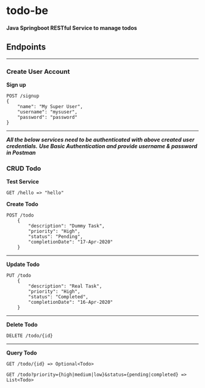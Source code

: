 # todo-be
#### Java Springboot RESTful Service to manage todos


## Endpoints
---

### Create User Account

**Sign up**
```
POST /signup
{
	"name": "My Super User",
	"username": "mysuser",
	"password": "password"
}
```
---
**_All the below services need to be authenticated with above created user credentials._**
**_Use Basic Authentication and provide username & password in Postman_**

### CRUD Todo

**Test Service**
```
GET /hello => "hello"
```

**Create Todo**
```
POST /todo
    {   
        "description": "Dummy Task",
        "priority": "High",
        "status": "Pending",
        "completionDate": "17-Apr-2020"
    }
 ```

---
**Update Todo**
```
PUT /todo
    {
        "description": "Real Task",
        "priority": "High",
        "status": "Completed",
        "completionDate": "16-Apr-2020"
    }
 ```
 ---
 
 **Delete Todo**
 ```
 DELETE /todo/{id}

 ```
 
 ---
 
 **Query Todo**
 
`GET /todo/{id} => Optional<Todo>`

`GET /todo?priority={high|medium|low}&status={pending|completed} => List<Todo>`

